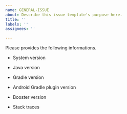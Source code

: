 ```yaml
---
name: GENERAL-ISSUE
about: Describe this issue template's purpose here.
title: ''
labels: ''
assignees: ''

---
```


Please provides the following informations.

- System version

-  Java version

- Gradle version

- Android Gradle plugin version

- Booster version

- Stack traces
